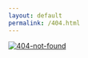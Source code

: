 ```yaml
---
layout: default
permalink: /404.html
---
```


<a href="https://imgflip.com/i/9l7bhc"><img src="https://i.imgflip.com/9l7bhc.jpg" title="404-not-found"/></a>